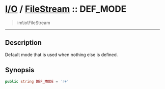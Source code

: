 # [I/O](io.md) / [FileStream](io-FileStream.md) :: DEF_MODE
 > im\io\FileStream
____

## Description
Default mode that is used when nothing else is defined.

## Synopsis
```php
public string DEF_MODE = 'r+'
```

